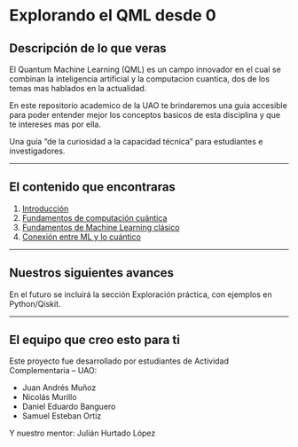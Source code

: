 # Explorando el QML desde 0

## Descripción de lo que veras

El Quantum Machine Learning (QML) es un campo innovador en el cual se combinan la inteligencia artificial y la computacion cuantica, dos de los temas mas hablados en la actualidad.

En este repositorio academico de la UAO te brindaremos una guia accesible para poder entender mejor los conceptos basicos de esta disciplina y que te intereses mas por ella.

Una guía “de la curiosidad a la capacidad técnica” para estudiantes e investigadores.

---

## El contenido que encontraras
1. [Introducción](./introduccion.md)  
2. [Fundamentos de computación cuántica](./Fundamentos_de_computacion_cuantica.md)  
3. [Fundamentos de Machine Learning clásico](./machine_Learning.md)  
4. [Conexión entre ML y lo cuántico](./Conexion_entre_ML_y_computacion_cuantica.md)  

---

## Nuestros siguientes avances
En el futuro se incluirá la sección Exploración práctica, con ejemplos en Python/Qiskit.  

---

## El equipo que creo esto para ti
Este proyecto fue desarrollado por estudiantes de Actividad Complementaria – UAO:  
- Juan Andrés Muñoz  
- Nicolás Murillo  
- Daniel Eduardo Banguero  
- Samuel Esteban Ortiz  

Y nuestro mentor: Julián Hurtado López
